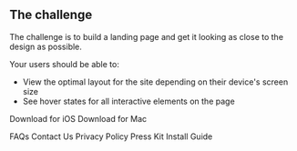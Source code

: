 ## The challenge

The challenge is to build a landing page and get it looking as close to the design as possible.

Your users should be able to: 

- View the optimal layout for the site depending on their device's screen size
- See hover states for all interactive elements on the page


































Download for iOS
Download for Mac

FAQs
Contact Us
Privacy Policy
Press Kit
Install Guide